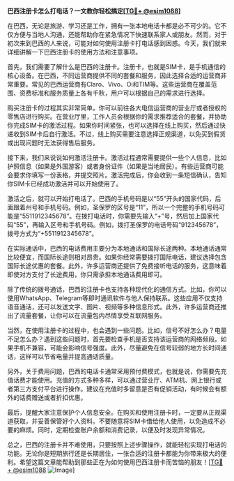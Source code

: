 **巴西注册卡怎么打电话？一文教你轻松搞定[[TG💪+ @esim1088](https://t.me/s/esim1088)]**

在巴西，无论是旅游、学习还是工作，拥有一张本地电话卡都是必不可少的。它不仅方便与当地人沟通，还能帮助你在紧急情况下快速联系家人或朋友。然而，对于初次来到巴西的人来说，可能对如何使用注册卡打电话感到困惑。今天，我们就来详细讲解一下巴西注册卡的使用方法和注意事项。

首先，我们需要了解什么是巴西的注册卡。注册卡，也就是SIM卡，是手机通信的核心设备。在巴西，不同运营商提供不同的套餐和服务，因此选择合适的运营商非常重要。常见的巴西运营商有Claro、Vivo、Oi和TIM等。这些运营商在覆盖范围、资费标准和服务质量上各有千秋，用户可以根据自己的需求进行选择。

购买注册卡的过程其实非常简单。你可以前往各大电信运营商的营业厅或者授权的零售店进行购买。在营业厅里，工作人员会根据你的需求推荐适合的套餐，并协助你完成SIM卡的激活过程。如果你时间紧张，也可以选择在线上购买，然后通过快递收到SIM卡后自行激活。不过，线上购买需要注意选择正规渠道，以免买到假货或出现问题时无法获得售后服务。

接下来，我们来说说如何激活注册卡。激活过程通常需要提供一些个人信息，比如护照信息（如果是外国游客）或者身份证件（如果是当地居民）。有些运营商可能会要求你填写一份表格，并提交照片。激活完成后，你会收到一条短信确认，告知你SIM卡已经成功激活并可以开始使用了。

激活之后，就可以开始打电话了。巴西的手机号码是以“55”开头的国家代码，后面跟着州号和手机号码。例如，圣保罗的区号是“11”，所以一个完整的手机号码可能是“5511912345678”。在拨打电话时，你需要先输入“+”号，然后加上国家代码“55”，再输入区号和手机号码。例如，拨打圣保罗的电话号码“912345678”，拨号方式为“+5511912345678”。

在实际通话中，巴西的电话费用主要分为本地通话和国际长途两种。本地通话通常比较便宜，而国际长途则相对昂贵。如果你经常需要拨打国际电话，建议选择包含国际长途优惠的套餐。此外，许多运营商还提供了免费接听电话的服务，这意味着即使对方支付了长途费用，你只需承担本地通话费用即可。

除了传统的拨号通话，巴西的注册卡也支持各种现代化的通信方式。比如，你可以使用WhatsApp、Telegram等即时通讯软件与他人保持联系。这些应用不仅支持语音通话，还可以发送文字、图片、视频等多种信息形式。此外，许多运营商还推出了流量套餐，让你可以在流量包内尽情享受互联网服务。

当然，在使用注册卡的过程中，也会遇到一些问题。比如，信号不好怎么办？电量不足怎么办？遇到这些问题时，首先要检查手机是否支持该运营商的网络频段。如果手机不兼容，可能会影响信号强度。此外，尽量避免在信号较弱的地方长时间通话，这样可以节省电量并提高通话质量。

另外，关于费用问题，巴西的电话卡通常采用预付费模式，也就是说，你需要先充值话费才能使用。充值的方式多种多样，可以通过营业厅、ATM机、网上银行或者第三方支付平台进行操作。建议在充值时多留意是否有促销活动，有时候会有额外的话费赠送或者折扣优惠。

最后，提醒大家注意保护个人信息安全。在购买和使用注册卡时，一定要从正规渠道获取，并妥善保管好个人资料。不要随意将SIM卡借给他人使用，以免造成不必要的麻烦。同时，定期检查账户余额和消费记录，以便及时发现异常情况。

总之，巴西的注册卡并不难使用，只要按照上述步骤操作，就能轻松实现打电话的功能。无论你是短期旅行还是长期居住，一张合适的注册卡都能为你带来极大的便利。希望这篇文章能帮助到那些正在为如何使用巴西注册卡而苦恼的朋友！[[TG💪+ @esim1088](https://t.me/s/esim1088) ![Image](https://i.postimg.cc/4NQfJmqS/Snipaste-2025-05-13-00-14-12.png)]